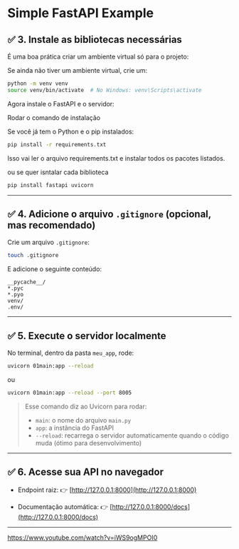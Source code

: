 # Simple FastAPI Example

## ✅ 3. Instale as bibliotecas necessárias

É uma boa prática criar um ambiente virtual só para o projeto:

Se ainda não tiver um ambiente virtual, crie um:

```bash
python -m venv venv
source venv/bin/activate  # No Windows: venv\Scripts\activate
```

Agora instale o FastAPI e o servidor:

Rodar o comando de instalação

Se você já tem o Python e o pip instalados:

```bash
pip install -r requirements.txt
```

Isso vai ler o arquivo requirements.txt e instalar todos os pacotes listados.

ou se quer isntalar cada biblioteca

```bash
pip install fastapi uvicorn
```

---

## ✅ 4. Adicione o arquivo `.gitignore` (opcional, mas recomendado)

Crie um arquivo `.gitignore`:

```bash
touch .gitignore
```

E adicione o seguinte conteúdo:

```
__pycache__/
*.pyc
*.pyo
venv/
.env/
```

---

## ✅ 5. Execute o servidor localmente

No terminal, dentro da pasta `meu_app`, rode:

```bash
uvicorn 01main:app --reload
```

ou

```bash
uvicorn 01main:app --reload --port 8005
```

> Esse comando diz ao Uvicorn para rodar:
>
> -   `main`: o nome do arquivo `main.py`
> -   `app`: a instância do FastAPI
> -   `--reload`: recarrega o servidor automaticamente quando o código muda (ótimo para desenvolvimento)

---

## ✅ 6. Acesse sua API no navegador

-   Endpoint raiz:
    👉 [http://127.0.0.1:8000](http://127.0.0.1:8000)

-   Documentação automática:
    👉 [http://127.0.0.1:8000/docs](http://127.0.0.1:8000/docs)

---

https://www.youtube.com/watch?v=iWS9ogMPOI0
